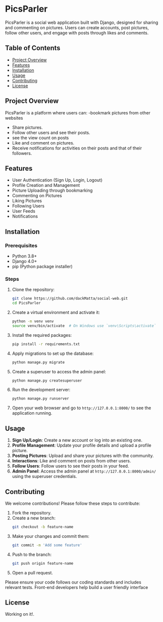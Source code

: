 # PicsParler

PicsParler is a social web application built with Django, designed for sharing and commenting on pictures. Users can create accounts, post pictures, follow other users, and engage with posts through likes and comments.

## Table of Contents
- [Project Overview](#project-overview)
- [Features](#features)
- [Installation](#installation)
- [Usage](#usage)
- [Contributing](#contributing)
- [License](#license)

## Project Overview

PicsParler is a platform where users can:
-bookmark pictures from other websites
- Share pictures.
- Follow other users and see their posts.
- see the view count on posts
- Like and comment on pictures.
- Receive notifications for activities on their posts and that of their followers.

## Features

- User Authentication (Sign Up, Login, Logout)
- Profile Creation and Management
- Picture Uploading through bookmarking
- Commenting on Pictures
- Liking Pictures
- Following Users
- User Feeds
- Notifications

## Installation

### Prerequisites

- Python 3.8+
- Django 4.0+
- pip (Python package installer)

### Steps

1. Clone the repository:
    ```bash
    git clone https://github.com/dackMatta/social-web.git
    cd PicsParler
    ```

2. Create a virtual environment and activate it:
    ```bash
    python -m venv venv
    source venv/bin/activate  # On Windows use `venv\Scripts\activate`
    ```

3. Install the required packages:
    ```bash
    pip install -r requirements.txt
    ```

4. Apply migrations to set up the database:
    ```bash
    python manage.py migrate
    ```

5. Create a superuser to access the admin panel:
    ```bash
    python manage.py createsuperuser
    ```

6. Run the development server:
    ```bash
    python manage.py runserver
    ```

7. Open your web browser and go to `http://127.0.0.1:8000/` to see the application running.

## Usage

1. **Sign Up/Login**: Create a new account or log into an existing one.
2. **Profile Management**: Update your profile details and upload a profile picture.
3. **Posting Pictures**: Upload and share your pictures with the community.
4. **Interactions**: Like and comment on posts from other users.
5. **Follow Users**: Follow users to see their posts in your feed.
6. **Admin Panel**: Access the admin panel at `http://127.0.0.1:8000/admin/` using the superuser credentials.

## Contributing

We welcome contributions! Please follow these steps to contribute:

1. Fork the repository.
2. Create a new branch:
    ```bash
    git checkout -b feature-name
    ```
3. Make your changes and commit them:
    ```bash
    git commit -m 'Add some feature'
    ```
4. Push to the branch:
    ```bash
    git push origin feature-name
    ```
5. Open a pull request.

Please ensure your code follows our coding standards and includes relevant tests.
Front-end developers help build a user friendly interface

## License

Working on it!.

